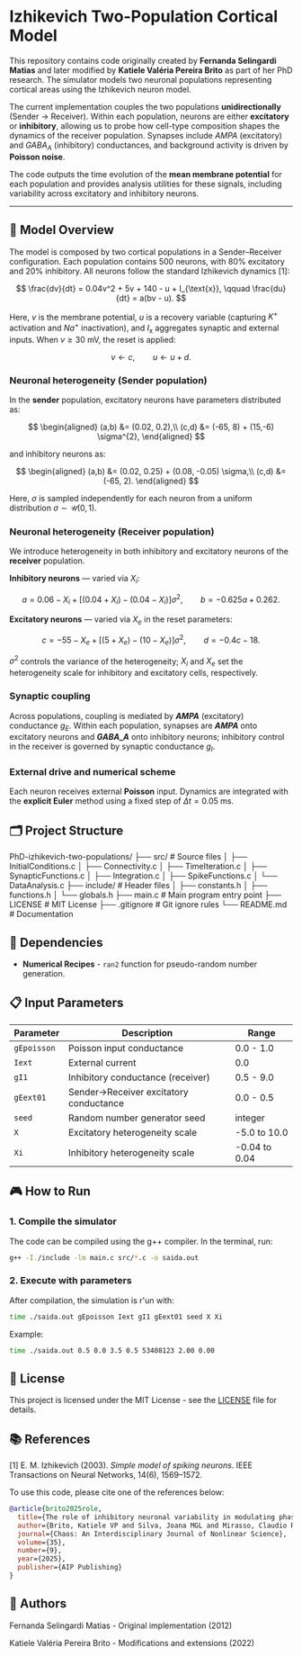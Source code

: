 # Izhikevich Two-Population Cortical Model

This repository contains code originally created by **Fernanda Selingardi Matias** and later modified by **Katiele Valéria Pereira Brito** as part of her PhD research. The simulator models two neuronal populations representing cortical areas using the Izhikevich neuron model.

The current implementation couples the two populations **unidirectionally** (Sender → Receiver). Within each population, neurons are either **excitatory** or **inhibitory**, allowing us to probe how cell-type composition shapes the dynamics of the receiver population. Synapses include $AMPA$ (excitatory) and $GABA_A$ (inhibitory) conductances, and background activity is driven by **Poisson noise**.

The code outputs the time evolution of the **mean membrane potential** for each population and provides analysis utilities for these signals, including variability across excitatory and inhibitory neurons.

---

## 🧠 Model Overview

The model is composed by two cortical populations in a Sender–Receiver configuration. Each population contains 500 neurons, with $80\%$ excitatory and $20\%$ inhibitory. All neurons follow the standard Izhikevich dynamics [1]:

$$
\frac{dv}{dt} = 0.04v^2 + 5v + 140 - u + I_{\text{x}}, \qquad
\frac{du}{dt} = a(bv - u).
$$

Here, $v$ is the membrane potential, $u$ is a recovery variable (capturing $K^+$ activation and $Na^+$ inactivation), and $I_{\text{x}}$ aggregates synaptic and external inputs. When $v \ge 30~\text{mV}$, the reset is applied:

$$
v \leftarrow c, \qquad u \leftarrow u + d.
$$

### Neuronal heterogeneity (Sender population)

In the **sender** population, excitatory neurons have parameters distributed as:

$$
\begin{aligned}
(a,b) &= (0.02, 0.2),\\
(c,d) &= (-65, 8) + (15,-6) \sigma^{2},
\end{aligned}
$$

and inhibitory neurons as:

$$
\begin{aligned}
(a,b) &= (0.02, 0.25) + (0.08, -0.05) \sigma,\\
(c,d) &= (-65, 2).
\end{aligned}
$$

Here, $\sigma$ is sampled independently for each neuron from a uniform distribution $\sigma \sim \mathcal{U}(0,1)$.  

### Neuronal heterogeneity (Receiver population)

We introduce heterogeneity in both inhibitory and excitatory neurons of the **receiver** population.

**Inhibitory neurons** — varied via $X_i$:

$$
a = 0.06 - X_i + \big[(0.04 + X_i) - (0.04 - X_i)\big]\sigma^2, \qquad
b = -0.625 a + 0.262.
$$

**Excitatory neurons** — varied via $X_e$ in the reset parameters:

$$
c = -55 - X_e + \big[(5 + X_e) - (10 - X_e)\big]\sigma^2, \qquad
d = -0.4 c - 18.
$$

$\sigma^2$ controls the variance of the heterogeneity; $X_i$ and $X_e$ set the heterogeneity scale for inhibitory and excitatory cells, respectively.

### Synaptic coupling

Across populations, coupling is mediated by **$AMPA$** (excitatory) conductance $g_E$. Within each population, synapses are **$AMPA$** onto excitatory neurons and **$GABA\_A$** onto inhibitory neurons; inhibitory control in the receiver is governed by synaptic conductance $g_I$.

### External drive and numerical scheme

Each neuron receives external **Poisson** input. Dynamics are integrated with the **explicit Euler** method using a fixed step of $\Delta t = 0.05~\text{ms}$.

## 🗂️ Project Structure

PhD-izhikevich-two-populations/
├── src/ # Source files
│ ├── InitialConditions.c
│ ├── Connectivity.c
│ ├── TimeIteration.c
│ ├── SynapticFunctions.c
│ ├── Integration.c
│ ├── SpikeFunctions.c
│ └── DataAnalysis.c
├── include/ # Header files
│ ├── constants.h
│ ├── functions.h
│ └── globals.h
├── main.c # Main program entry point
├── LICENSE # MIT License
├── .gitignore            # Git ignore rules
└── README.md # Documentation

## 📎 Dependencies
- **Numerical Recipes** - `ran2` function for pseudo-random number generation.

## 📋 Input Parameters

| Parameter | Description | Range |
|-----------|-------------|-------|
| `gEpoisson` | Poisson input conductance | 0.0 - 1.0 |
| `Iext` | External current | 0.0 |
| `gI1` | Inhibitory conductance (receiver) | 0.5 - 9.0 |
| `gEext01` | Sender→Receiver excitatory conductance | 0.0 - 0.5 |
| `seed` | Random number generator seed | integer |
| `X` | Excitatory heterogeneity scale | -5.0 to 10.0 |
| `Xi` | Inhibitory heterogeneity scale | -0.04 to 0.04 |

## 🎮 How to Run
### 1. Compile the simulator
The code can be compiled using the g++ compiler. In the terminal, run:

```bash
g++ -I./include -lm main.c src/*.c -o saida.out
```

### 2. Execute with parameters
After compilation, the simulation is r'un with:

```bash
time ./saida.out gEpoisson Iext gI1 gEext01 seed X Xi
```
Example:

```bash
time ./saida.out 0.5 0.0 3.5 0.5 53408123 2.00 0.00
```

## 📄 License
This project is licensed under the MIT License - see the [LICENSE](LICENSE) file for details.


## 📚 References 
[1] E. M. Izhikevich (2003). *Simple model of spiking neurons*. IEEE Transactions on Neural Networks, 14(6), 1569–1572.

To use this code, please cite one of the references below:

```bibtex
@article{brito2025role,
  title={The role of inhibitory neuronal variability in modulating phase diversity between coupled networks},
  author={Brito, Katiele VP and Silva, Joana MGL and Mirasso, Claudio R and Matias, Fernanda S},
  journal={Chaos: An Interdisciplinary Journal of Nonlinear Science},
  volume={35},
  number={9},
  year={2025},
  publisher={AIP Publishing}
}
```
## 👥 Authors

Fernanda Selingardi Matias - Original implementation (2012)

Katiele Valéria Pereira Brito - Modifications and extensions (2022)
